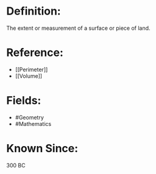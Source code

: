 

# Definition:
The extent or measurement of a surface or piece of land.

# Reference:
- [[Perimeter]]
- [[Volume]]

# Fields: 
- #Geometry
- #Mathematics

# Known Since:
300 BC

